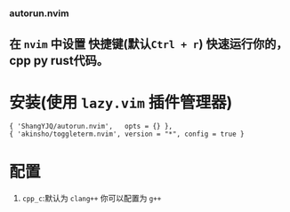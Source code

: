 ### autorun.nvim

## 在 `nvim` 中设置 快捷键(默认`Ctrl + r`) 快速运行你的，cpp py rust代码。

# 安装(使用 `lazy.vim` 插件管理器)

    { 'ShangYJQ/autorun.nvim',   opts = {} },
    { 'akinsho/toggleterm.nvim', version = "*", config = true }

# 配置

1. `cpp_c`:默认为 `clang++` 你可以配置为 `g++`
